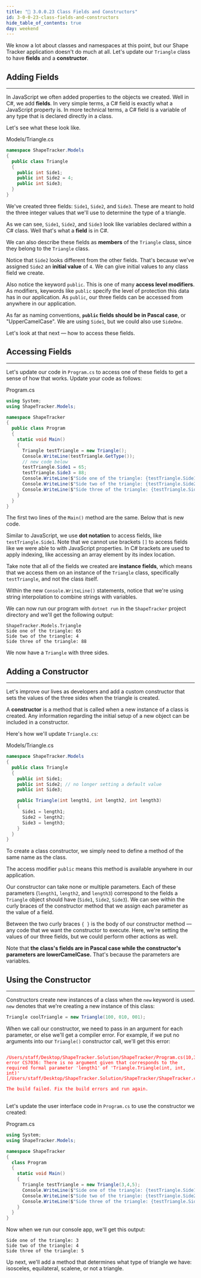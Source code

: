 ```yaml
---
title: "📓 3.0.0.23 Class Fields and Constructors"
id: 3-0-0-23-class-fields-and-constructors
hide_table_of_contents: true
day: weekend
---
```


We know a lot about classes and namespaces at this point, but our Shape Tracker application doesn't do much at all. Let's update our `Triangle` class to have **fields** and a **constructor**. 

## Adding Fields
---

In JavaScript we often added properties to the objects we created. Well in C#, we add **fields**. In very simple terms, a C# field is exactly what a JavaScript property is. In more technical terms, a C# field is a variable of any type that is declared directly in a class.

Let's see what these look like.

<div class="filename">Models/Triangle.cs</div>

```csharp
namespace ShapeTracker.Models 
{
  public class Triangle 
  {
    public int Side1;
    public int Side2 = 4;
    public int Side3;
  }
}
```

We've created three fields: `Side1`, `Side2`, and `Side3`. These are meant to hold the three integer values that we'll use to determine the type of a triangle.

As we can see, `Side1`, `Side2`, and `Side3` look like variables declared within a C# class. Well that's what a **field** is in C#. 

We can also describe these fields as **members** of the `Triangle` class, since they belong to the `Triangle` class.

Notice that `Side2` looks different from the other fields. That's because we've assigned `Side2` an **initial value** of `4`. We can give initial values to any class field we create.

Also notice the keyword `public`. This is one of many **access level modifiers**. As modifiers, keywords like `public` specify the level of protection this data has in our application. As `public`, our three fields can be accessed from anywhere in our application.

As far as naming conventions, **`public` fields should be in Pascal case**, or "UpperCamelCase". We are using `Side1`, but we could also use `SideOne`.

Let's look at that next — how to access these fields.

## Accessing Fields
---

Let's update our code in `Program.cs` to access one of these fields to get a sense of how that works. Update your code as follows:

<div class="filename">Program.cs</div>

```csharp
using System;
using ShapeTracker.Models;

namespace ShapeTracker
{
  public class Program
  {
    static void Main()
    {
      Triangle testTriangle = new Triangle();
      Console.WriteLine(testTriangle.GetType());
      // new code below
      testTriangle.Side1 = 65;
      testTriangle.Side3 = 88;
      Console.WriteLine($"Side one of the triangle: {testTriangle.Side1}");
      Console.WriteLine($"Side two of the triangle: {testTriangle.Side2}");
      Console.WriteLine($"Side three of the triangle: {testTriangle.Side3}");
    }
  }
}
```

The first two lines of the `Main()` method are the same. Below that is new code. 

Similar to JavaScript, we use **dot notation** to access fields, like `testTriangle.Side1`. Note that we cannot use brackets `[]` to access fields like we were able to with JavaScript properties. In C# brackets are used to apply indexing, like accessing an array element by its index location.

Take note that all of the fields we created are **instance fields**, which means that we access them on an instance of the `Triangle` class, specifically `testTriangle`, and not the class itself. 

Within the new `Console.WriteLine()` statements, notice that we're using string interpolation to combine strings with variables.

We can now run our program with `dotnet run` in the `ShapeTracker` project directory and we'll get the following output:

```
ShapeTracker.Models.Triangle
Side one of the triangle: 65
Side two of the triangle: 4
Side three of the triangle: 88
```

We now have a `Triangle` with three sides.

## Adding a Constructor
---

Let's improve our lives as developers and add a custom constructor that sets the values of the three sides when the triangle is created. 

A **constructor** is a method that is called when a new instance of a class is created. Any information regarding the initial setup of a new object can be included in a constructor.  

Here's how we'll update `Triangle.cs`:

<div class="filename">Models/Triangle.cs</div>

```csharp
namespace ShapeTracker.Models 
{
  public class Triangle 
  {
    public int Side1;
    public int Side2; // no longer setting a default value
    public int Side3;

    public Triangle(int length1, int length2, int length3) 
    {
      Side1 = length1;
      Side2 = length2;
      Side3 = length3;
    }
  }
}
```

To create a class constructor, we simply need to define a method of the same name as the class.

The access modifier `public` means this method is available anywhere in our application.

Our constructor can take none or multiple parameters. Each of these parameters (`length1`, `length2`, and `length3`) correspond to the fields a `Triangle` object should have (`Side1`, `Side2`, `Side3`). We can see within the curly braces of the constructor method that we assign each parameter as the value of a field. 

Between the two curly braces `{ }` is the body of our constructor method — any code that we want the constructor to execute. Here, we're setting the values of our three fields, but we could perform other actions as well. 

Note that **the class's fields are in Pascal case while the constructor's parameters are lowerCamelCase.** That's because the parameters are variables.

## Using the Constructor
---

Constructors create new instances of a class when the `new` keyword is used. `new` denotes that we're creating a new instance of this class:

```csharp
Triangle coolTriangle = new Triangle(100, 010, 001);
```

When we call our constructor, we need to pass in an argument for each parameter, or else we'll get a compiler error. For example, if we put no arguments into our `Triangle()` constructor call, we'll get this error:

<pre>
<code style="color:red">
/Users/staff/Desktop/ShapeTracker.Solution/ShapeTracker/Program.cs(10,35): error CS7036: There is no argument given that corresponds to the required formal parameter 'length1' of 'Triangle.Triangle(int, int, int)' [/Users/staff/Desktop/ShapeTracker.Solution/ShapeTracker/ShapeTracker.csproj]

The build failed. Fix the build errors and run again.
</code>
</pre>

Let's update the user interface code in `Program.cs` to use the constructor we created:

<div class="filename">Program.cs</div>

```csharp
using System;
using ShapeTracker.Models;

namespace ShapeTracker
{
  class Program
  {
    static void Main()
    {
      Triangle testTriangle = new Triangle(3,4,5);
      Console.WriteLine($"Side one of the triangle: {testTriangle.Side1}");
      Console.WriteLine($"Side two of the triangle: {testTriangle.Side2}");
      Console.WriteLine($"Side three of the triangle: {testTriangle.Side3}");
    }
  }
}
```

Now when we run our console app, we'll get this output:

```
Side one of the triangle: 3
Side two of the triangle: 4
Side three of the triangle: 5
```

Up next, we'll add a method that determines what type of triangle we have: isosceles, equilateral, scalene, or not a triangle.
